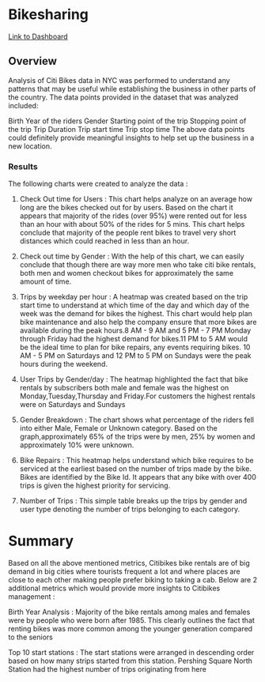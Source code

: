 # Bikesharing

[Link to Dashboard](https://public.tableau.com/profile/radhika3898#!/vizhome/Viz_16150170360700/Dashboard1?publish=yes "Link to Dashboard")

## Overview

Analysis of Citi Bikes data in NYC was performed to understand any patterns that may be useful while establishing the business in other parts of the country. The data points provided in the dataset that was analyzed included:

Birth Year of the riders
Gender
Starting point of the trip
Stopping point of the trip
Trip Duration
Trip start time
Trip stop time
The above data points could definitely provide meaningful insights to help set up the business in a new location.

### Results
The following charts were created to analyze the data :

1. Check Out time for Users : This chart helps analyze on an average how long are the bikes checked out for by users. Based on the chart it appears that majority of the rides (over 95%) were rented out for less than an hour with about 50% of the rides for 5 mins. This chart helps conclude that majority of the people rent bikes to travel very short distances which could reached in less than an hour.

2. Check out time by Gender : With the help of this chart, we can easily conclude that though there are way more men who take citi bike rentals, both men and women checkout bikes for approximately the same amount of time.

3. Trips by weekday per hour : A heatmap was created based on the trip start time to understand at which time of the day and which day of the week was the demand for bikes the highest. This chart would help plan bike maintenance and also help the company ensure that more bikes are available during the peak hours.8 AM - 9 AM and 5 PM - 7 PM Monday through Friday had the highest demand for bikes.11 PM to 5 AM would be the ideal time to plan for bike repairs, any events requiring bikes. 10 AM - 5 PM on Saturdays and 12 PM to 5 PM on Sundays were the peak hours during the weekend.

4. User Trips by Gender/day : The heatmap highlighted the fact that bike rentals by subscribers both male and female was the highest on Monday,Tuesday,Thursday and Friday.For customers the highest rentals were on Saturdays and Sundays

5. Gender Breakdown : The chart shows what percentage of the riders fell into either Male, Female or Unknown category. Based on the graph,approximately 65% of the trips were by men, 25% by women and approximately 10% were unknown.

6. Bike Repairs : This heatmap helps understand which bike requires to be serviced at the earliest based on the number of trips made by the bike. Bikes are identified by the Bike Id. It appears that any bike with over 400 trips is given the highest priority for servicing.

7. Number of Trips : This simple table breaks up the trips by gender and user type denoting the number of trips belonging to each category.



# Summary
Based on all the above mentioned metrics, Citibikes bike rentals are of big demand in big cities where tourists frequent a lot and where places are close to each other making people prefer biking to taking a cab. Below are 2 additional metrics which would provide more insights to Citibikes management :

Birth Year Analysis : Majority of the bike rentals among males and females were by people who were born after 1985. This clearly outlines the fact that renting bikes was more common among the younger generation compared to the seniors

Top 10 start stations : The start stations were arranged in descending order based on how many strips started from this station. Pershing Square North Station had the highest number of trips originating from here
